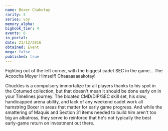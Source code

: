 ```yaml
---
name: Boxer Chakotay
rarity: 3
series: voy
memory_alpha:
bigbook_tier: 4
events: 8
in_portal:
date: 21/12/2016
obtained: Event
mega: false
published: true
---
```


Fighting out of the left corner, with the biggest cadet SEC in the game... The Acoocha Moyer Himself! Chaaaaaaaakotay!

Chuckles is a compulsory immortalize for all players thanks to his spot in the Cotumed collection, but that doesn't mean it should be done early on in your Timelines journey. The bloated CMD/DIP/SEC skill set, his slow, handicapped arena ability, and lack of any weekend cadet work all hamstring Boxer in areas that matter for early game progress. And while the smattering of Maquis and Section 31 items needed to build him aren't too big an albatross, they serve to reinforce that he's not typically the best early-game return on investment out there.
